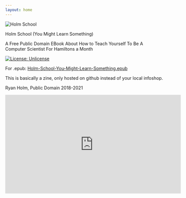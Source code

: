 ```yaml
---
layout: home
---
```


![Holm School](https://raw.githubusercontent.com/ryheimat/holm-school/master/small_banner.png)

Holm School (You Might Learn Something)

A Free Public Domain EBook About How to Teach Yourself To Be A Computer Scientist For Hamiltons a Month

[![License: Unlicense](https://img.shields.io/badge/license-Unlicense-blue.svg)](http://unlicense.org/)

For .epub:
[Holm-School-You-Might-Learn-Something.epub]([./](https://raw.githubusercontent.com/ryheimat/holm-school/master/Holm-School-You-Might-Learn-Something.epub))

This is basically a zine, only hosted on github instead of your local infoshop.

Ryan Holm, Public Domain 2018-2021

<iframe width="560" height="315" src="https://www.youtube.com/embed/AUW4vUVc878" title="YouTube video player" frameborder="0" allow="accelerometer; autoplay; clipboard-write; encrypted-media; gyroscope; picture-in-picture" allowfullscreen></iframe>
